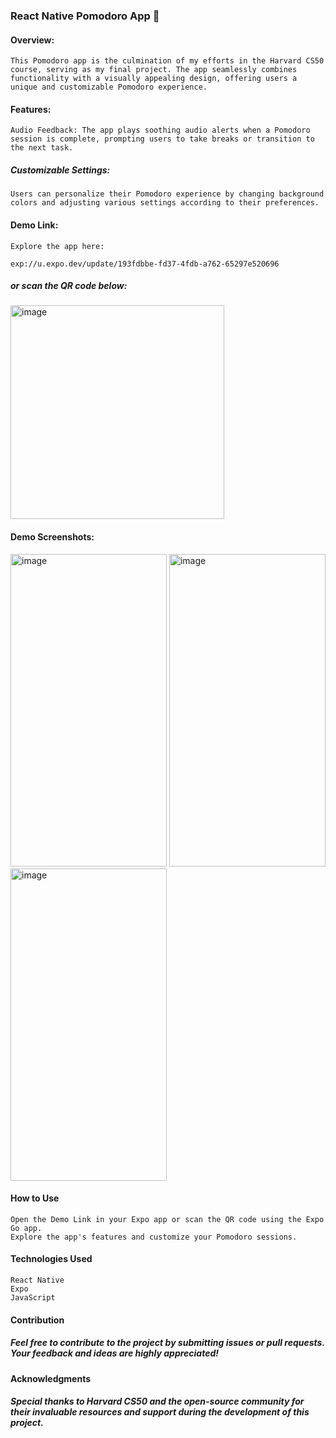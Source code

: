 ### React Native Pomodoro App 🌱

#### Overview:
```
This Pomodoro app is the culmination of my efforts in the Harvard CS50 course, serving as my final project. The app seamlessly combines functionality with a visually appealing design, offering users a unique and customizable Pomodoro experience.
```

#### Features:
```
Audio Feedback: The app plays soothing audio alerts when a Pomodoro session is complete, prompting users to take breaks or transition to the next task.
```

##### Customizable Settings: 
```
Users can personalize their Pomodoro experience by changing background colors and adjusting various settings according to their preferences.
```

#### Demo Link:


```
Explore the app here:

exp://u.expo.dev/update/193fdbbe-fd37-4fdb-a762-65297e520696
```

#####  or scan the QR code below:
<img width="342" alt="image" src="https://github.com/FazliddinFayziev/Pomodoro/assets/119391181/4be4cbd4-02b6-4a09-97bd-9383dade4244">


#### Demo Screenshots:

<img width="250" height="500" alt="image" src="https://github.com/FazliddinFayziev/Pomodoro/assets/119391181/d1c8ef8e-ad55-47d8-be5a-38774382a1fc">
<img width="250" height="500" alt="image" src="https://github.com/FazliddinFayziev/Pomodoro/assets/119391181/2f7a4807-cdb9-4635-b076-1a678074cd97">
<img width="250" height="500" alt="image" src="https://github.com/FazliddinFayziev/Pomodoro/assets/119391181/bedf3ebc-6c66-4320-bfb4-42a44324fac9">

#### How to Use
```
Open the Demo Link in your Expo app or scan the QR code using the Expo Go app.
Explore the app's features and customize your Pomodoro sessions.
```

#### Technologies Used
```
React Native
Expo
JavaScript
```

#### Contribution
##### Feel free to contribute to the project by submitting issues or pull requests. Your feedback and ideas are highly appreciated!

#### Acknowledgments
##### Special thanks to Harvard CS50 and the open-source community for their invaluable resources and support during the development of this project.

